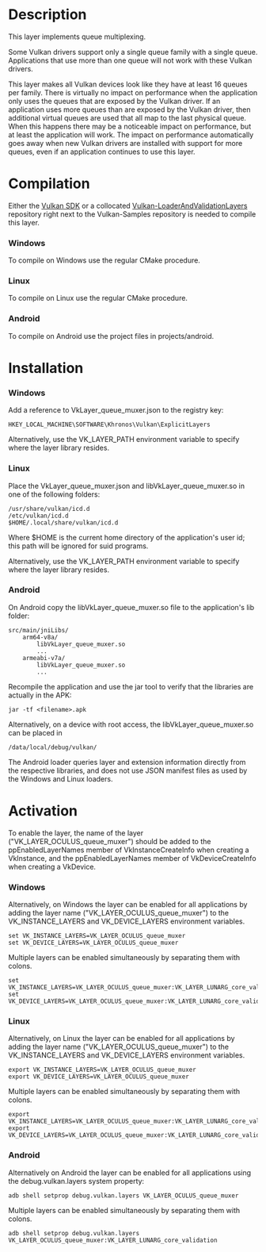 
# Description

This layer implements queue multiplexing.

Some Vulkan drivers support only a single queue family with a single queue.
Applications that use more than one queue will not work with these Vulkan drivers.

This layer makes all Vulkan devices look like they have at least 16 queues per family.
There is virtually no impact on performance when the application only uses the queues that are exposed by the Vulkan driver.
If an application uses more queues than are exposed by the Vulkan driver,
then additional virtual queues are used that all map to the last physical queue.
When this happens there may be a noticeable impact on performance, but at least the application will work.
The impact on performance automatically goes away when new Vulkan drivers are
installed with support for more queues, even if an application continues to use this layer.

# Compilation

Either the [Vulkan SDK](https://lunarg.com/vulkan-sdk/) or a collocated
[Vulkan-LoaderAndValidationLayers](https://github.com/KhronosGroup/Vulkan-LoaderAndValidationLayers)
repository right next to the Vulkan-Samples repository is needed to compile this layer.

### Windows

To compile on Windows use the regular CMake procedure.

### Linux

To compile on Linux use the regular CMake procedure.

### Android

To compile on Android use the project files in projects/android.

# Installation

### Windows 

Add a reference to VkLayer_queue_muxer.json to the registry key:

    HKEY_LOCAL_MACHINE\SOFTWARE\Khronos\Vulkan\ExplicitLayers

Alternatively, use the VK_LAYER_PATH environment variable to specify where the layer library resides.

### Linux

Place the VkLayer_queue_muxer.json and libVkLayer_queue_muxer.so in one of the following folders:

    /usr/share/vulkan/icd.d
    /etc/vulkan/icd.d
    $HOME/.local/share/vulkan/icd.d

Where $HOME is the current home directory of the application's user id; this path will be ignored for suid programs.

Alternatively, use the VK_LAYER_PATH environment variable to specify where the layer library resides.

### Android

On Android copy the libVkLayer_queue_muxer.so file to the application's lib folder:

    src/main/jniLibs/
        arm64-v8a/
            libVkLayer_queue_muxer.so
            ...
        armeabi-v7a/
            libVkLayer_queue_muxer.so
            ...

Recompile the application and use the jar tool to verify that the libraries are actually in the APK:

	jar -tf <filename>.apk

Alternatively, on a device with root access, the libVkLayer_queue_muxer.so can be placed in

	/data/local/debug/vulkan/

The Android loader queries layer and extension information directly from the respective libraries,
and does not use JSON manifest files as used by the Windows and Linux loaders.

# Activation

To enable the layer, the name of the layer ("VK_LAYER_OCULUS_queue_muxer") should be added
to the ppEnabledLayerNames member of VkInstanceCreateInfo when creating a VkInstance,
and the ppEnabledLayerNames member of VkDeviceCreateInfo when creating a VkDevice.

### Windows

Alternatively, on Windows the layer can be enabled for all applications by adding the layer name
("VK_LAYER_OCULUS_queue_muxer") to the VK_INSTANCE_LAYERS and VK_DEVICE_LAYERS environment variables.

    set VK_INSTANCE_LAYERS=VK_LAYER_OCULUS_queue_muxer
    set VK_DEVICE_LAYERS=VK_LAYER_OCULUS_queue_muxer

Multiple layers can be enabled simultaneously by separating them with colons.

    set VK_INSTANCE_LAYERS=VK_LAYER_OCULUS_queue_muxer:VK_LAYER_LUNARG_core_validation
    set VK_DEVICE_LAYERS=VK_LAYER_OCULUS_queue_muxer:VK_LAYER_LUNARG_core_validation

### Linux

Alternatively, on Linux the layer can be enabled for all applications by adding the layer name
("VK_LAYER_OCULUS_queue_muxer") to the VK_INSTANCE_LAYERS and VK_DEVICE_LAYERS environment variables.

    export VK_INSTANCE_LAYERS=VK_LAYER_OCULUS_queue_muxer
    export VK_DEVICE_LAYERS=VK_LAYER_OCULUS_queue_muxer

Multiple layers can be enabled simultaneously by separating them with colons.

    export VK_INSTANCE_LAYERS=VK_LAYER_OCULUS_queue_muxer:VK_LAYER_LUNARG_core_validation
    export VK_DEVICE_LAYERS=VK_LAYER_OCULUS_queue_muxer:VK_LAYER_LUNARG_core_validation

### Android

Alternatively on Android the layer can be enabled for all applications using
the debug.vulkan.layers system property:

	adb shell setprop debug.vulkan.layers VK_LAYER_OCULUS_queue_muxer

Multiple layers can be enabled simultaneously by separating them with colons.

	adb shell setprop debug.vulkan.layers VK_LAYER_OCULUS_queue_muxer:VK_LAYER_LUNARG_core_validation
